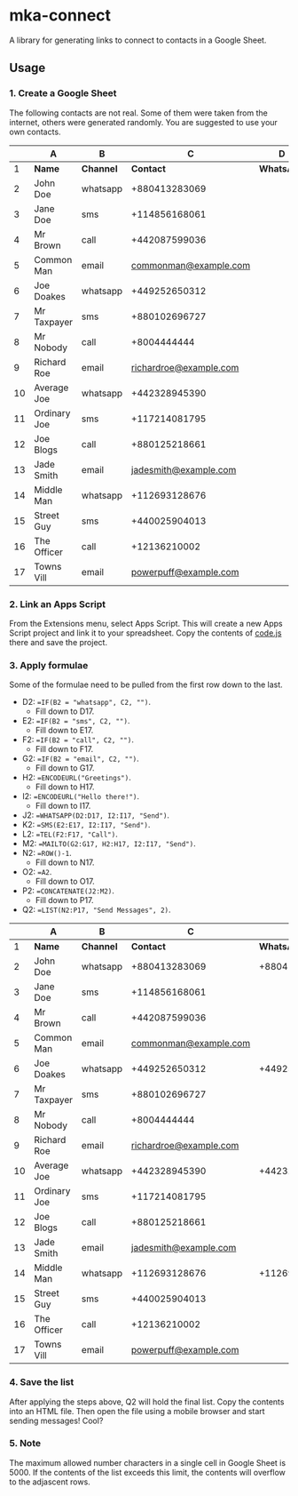 # mka-connect

A library for generating links to connect to contacts in a Google Sheet.

## Usage

### 1. Create a Google Sheet

The following contacts are not real. Some of them were taken from the internet, others were generated randomly. You are suggested to use your own contacts.

| | A | B | C | D | E | F | G | H | I | J | K | L | M | N | O | P | Q |
| ---- | ---- | ---- | ---- | ---- | ---- | ---- | ---- | ---- | ---- | ---- | ---- | ---- | ---- | ---- | ---- | ---- | ---- |
| 1 | **Name** | **Channel** | **Contact** | **WhatsApp** | **Sms** | **Call** | **Email** | **Subject** | **Message** | **WhatsAppLink** | **SmsLink** | **CallLink** | **EmailLink** | **Row** | **Recipient** | **Link** | **List** |
| 2 | John Doe | whatsapp | +880413283069 | | | | | | | | | | | | | | |
| 3 | Jane Doe | sms | +114856168061 | | | | | | | | | | | | | | |
| 4 | Mr Brown | call | +442087599036 | | | | | | | | | | | | | | |
| 5 | Common Man | email | commonman@example.com | | | | | | | | | | | | | | |
| 6 | Joe Doakes | whatsapp | +449252650312 | | | | | | | | | | | | | | |
| 7 | Mr Taxpayer | sms | +880102696727 | | | | | | | | | | | | | | |
| 8 | Mr Nobody | call | +8004444444 | | | | | | | | | | | | | | |
| 9 | Richard Roe | email | richardroe@example.com | | | | | | | | | | | | | | |
| 10 | Average Joe | whatsapp | +442328945390 | | | | | | | | | | | | | | |
| 11 | Ordinary Joe | sms | +117214081795 | | | | | | | | | | | | | | |
| 12 | Joe Blogs | call | +880125218661 | | | | | | | | | | | | | | |
| 13 | Jade Smith | email | jadesmith@example.com | | | | | | | | | | | | | | |
| 14 | Middle Man | whatsapp | +112693128676 | | | | | | | | | | | | | | |
| 15 | Street Guy | sms | +440025904013 | | | | | | | | | | | | | | |
| 16 | The Officer | call | +12136210002 | | | | | | | | | | | | | | |
| 17 | Towns Vill | email | powerpuff@example.com | | | | | | | | | | | | | | |

### 2. Link an Apps Script

From the Extensions menu, select Apps Script. This will create a new Apps Script project and link it to your spreadsheet. Copy the contents of [code.js](https://github.com/Grimmscorpp/mka-connect/blob/main/code.js) there and save the project.

### 3. Apply formulae

Some of the formulae need to be pulled from the first row down to the last.

* D2: `=IF(B2 = "whatsapp", C2, "")`.
  * Fill down to D17.
* E2: `=IF(B2 = "sms", C2, "")`.
  * Fill down to E17.
* F2: `=IF(B2 = "call", C2, "")`.
  * Fill down to F17.
* G2: `=IF(B2 = "email", C2, "")`.
  * Fill down to G17.
* H2: `=ENCODEURL("Greetings")`.
  * Fill down to H17.
* I2: `=ENCODEURL("Hello there!")`.
  * Fill down to I17.
* J2: `=WHATSAPP(D2:D17, I2:I17, "Send")`.
* K2: `=SMS(E2:E17, I2:I17, "Send")`.
* L2: `=TEL(F2:F17, "Call")`.
* M2: `=MAILTO(G2:G17, H2:H17, I2:I17, "Send")`.
* N2: `=ROW()-1`.
  * Fill down to N17.
* O2: `=A2`.
  * Fill down to O17.
* P2: `=CONCATENATE(J2:M2)`.
  * Fill down to P17.
* Q2: `=LIST(N2:P17, "Send Messages", 2)`.

| | A | B | C | D | E | F | G | H | I | J | K | L | M | N | O | P | Q |
| ---- | ---- | ---- | ---- | ---- | ---- | ---- | ---- | ---- | ---- | ---- | ---- | ---- | ---- | ---- | ---- | ---- | ---- |
| 1 | **Name** | **Channel** | **Contact** | **WhatsApp** | **Sms** | **Call** | **Email** | **Subject** | **Message** | **WhatsAppLink** | **SmsLink** | **CallLink** | **EmailLink** | **Row** | **Recipient** | **Link** | **List** |
| 2 | John Doe | whatsapp | +880413283069 | +880413283069 | | | | Greetings | Hello%20there%21 | <a href="...">Send</a> | | | | 1 | John Doe | <a href="...">Send</a> | <DOCTYPE html... |
| 3 | Jane Doe | sms | +114856168061 | | +114856168061 | | | Greetings | Hello%20there%21 | | <a href="...">Send</a> | | | 2 | Jane Doe | <a href="...">Send</a> | |
| 4 | Mr Brown | call | +442087599036 | | | +442087599036 | | Greetings | Hello%20there%21 | | | <a href="...">Call</a> | | 3 | Mr Brown | <a href="...">Call</a> | |
| 5 | Common Man | email | commonman@example.com | | | | commonman@example.com | Greetings | Hello%20there%21 | | | | <a href="...">Send</a> | 4 | Common Man | <a href="...">Send</a> | |
| 6 | Joe Doakes | whatsapp | +449252650312 | +449252650312 | | | | Greetings | Hello%20there%21 | <a href="...">Send</a> | | | | 5 | Joe Doakes | <a href="...">Send</a> | |
| 7 | Mr Taxpayer | sms | +880102696727 | | +880102696727 | | | Greetings | Hello%20there%21 | | <a href="...">Send</a> | | | 6 | Mr Taxpayer | <a href="...">Send</a> | |
| 8 | Mr Nobody | call | +8004444444 | | | +8004444444 | | Greetings | Hello%20there%21 | | | <a href="...">Call</a> | | 7 | Mr Nobody | <a href="...">Call</a> | |
| 9 | Richard Roe | email | richardroe@example.com | | | | richardroe@example.com | Greetings | Hello%20there%21 | | | | <a href="...">Send</a> | 8 | Richard Roe | <a href="...">Send</a> | |
| 10 | Average Joe | whatsapp | +442328945390 | +442328945390 | | | | Greetings | Hello%20there%21 | <a href="...">Send</a> | | | | 9 | Average Joe | <a href="...">Send</a> | |
| 11 | Ordinary Joe | sms | +117214081795 | | +117214081795 | | | Greetings | Hello%20there%21 | | <a href="...">Send</a> | | | 10 | Ordinary Joe | <a href="...">Send</a> | |
| 12 | Joe Blogs | call | +880125218661 | | | +880125218661 | | Greetings | Hello%20there%21 | | | <a href="...">Call</a> | | 11 | Joe Blogs | <a href="...">Call</a> | |
| 13 | Jade Smith | email | jadesmith@example.com | | | | jadesmith@example.com | Greetings | Hello%20there%21 | | | | <a href="...">Send</a> | 12 | Jade Smith | <a href="...">Send</a> | |
| 14 | Middle Man | whatsapp | +112693128676 | +112693128676 | | | | Greetings | Hello%20there%21 | <a href="...">Send</a> | | | | 13 | Middle Man | <a href="...">Send</a> | |
| 15 | Street Guy | sms | +440025904013 | | +440025904013 | | | Greetings | Hello%20there%21 | | <a href="...">Send</a> | | | 14 | Street Guy | <a href="...">Send</a> | |
| 16 | The Officer | call | +12136210002 | | | +12136210002 | | Greetings | Hello%20there%21 | | | <a href="...">Call</a> | | 15 | The Officer | <a href="...">Call</a> | |
| 17 | Towns Vill | email | powerpuff@example.com | | | | powerpuff@example.com | Greetings | Hello%20there%21 | | | | <a href="...">Send</a> | 16 | Towns Vill | <a href="...">Send</a> | |

### 4. Save the list

After applying the steps above, Q2 will hold the final list. Copy the contents into an HTML file. Then open the file using a mobile browser and start sending messages! Cool?

### 5. Note

The maximum allowed number characters in a single cell in Google Sheet is 5000. If the contents of the list exceeds this limit, the contents will overflow to the adjascent rows.
